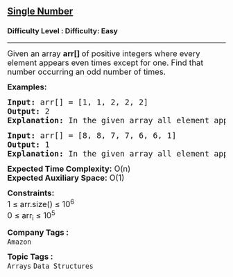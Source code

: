 <h2><a href="https://www.geeksforgeeks.org/problems/single-number1014/0">Single Number</a></h2><h3>Difficulty Level : Difficulty: Easy</h3><hr><div class="problems_problem_content__Xm_eO"><p><span style="font-size: 18px;">Given an array <strong>arr[]&nbsp;</strong>of positive integers where every element appears even times except for one. Find that number occurring an odd number of times.</span></p>
<p><span style="font-size: 18px;"><strong>Examples:</strong></span></p>
<pre><span style="font-size: 18px;"><strong>Input:</strong> arr[] = [1, 1, 2, 2, 2]
<strong>Output:</strong> 2
<strong>Explanation:</strong> In the given array all element appear two times except 2 which appears thrice.</span></pre>
<pre><span style="font-size: 18px;"><strong>Input:</strong> arr[] = [8, 8, 7, 7, 6, 6, 1]
<strong>Output:</strong> 1
<strong>Explanation:</strong> In the given array all element appear two times except 1 which appears once.</span></pre>
<p><span style="font-size: 18px;"><strong>Expected Time Complexity:</strong> O(n)<br><strong>Expected Auxiliary Space:</strong>&nbsp;O(1)</span></p>
<p><span style="font-size: 18px;"><strong>Constraints:</strong><br>1 ≤ arr.size() ≤ 10<sup>6</sup><br>0 ≤ arr<sub>i</sub>&nbsp;≤ 10<sup>5</sup></span></p></div><p><span style=font-size:18px><strong>Company Tags : </strong><br><code>Amazon</code>&nbsp;<br><p><span style=font-size:18px><strong>Topic Tags : </strong><br><code>Arrays</code>&nbsp;<code>Data Structures</code>&nbsp;